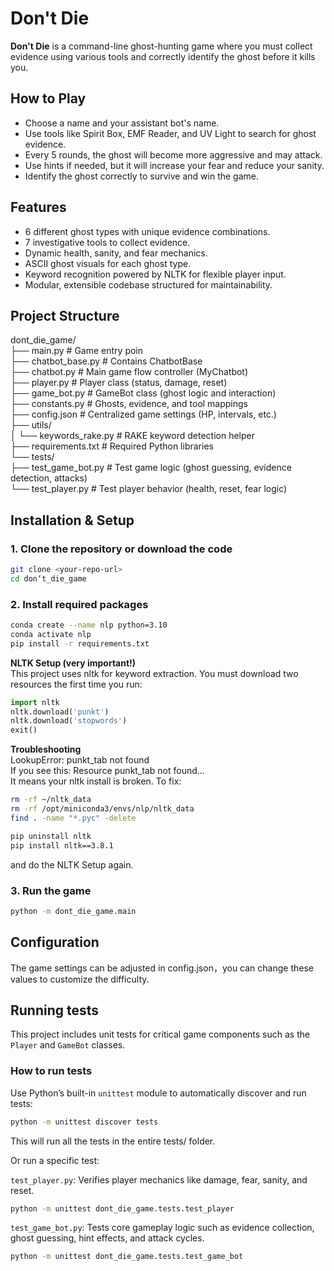# Don't Die

**Don't Die** is a command-line ghost-hunting game where you must collect evidence using various tools and correctly identify the ghost before it kills you.

## How to Play

- Choose a name and your assistant bot's name.
- Use tools like Spirit Box, EMF Reader, and UV Light to search for ghost evidence.
- Every 5 rounds, the ghost will become more aggressive and may attack.
- Use hints if needed, but it will increase your fear and reduce your sanity.
- Identify the ghost correctly to survive and win the game.

## Features

- 6 different ghost types with unique evidence combinations.
- 7 investigative tools to collect evidence.
- Dynamic health, sanity, and fear mechanics.
- ASCII ghost visuals for each ghost type.
- Keyword recognition powered by NLTK for flexible player input.
- Modular, extensible codebase structured for maintainability.

## Project Structure  

dont_die_game/  
├── main.py              # Game entry poin  
├── chatbot_base.py      # Contains ChatbotBase  
├── chatbot.py           # Main game flow controller (MyChatbot)  
├── player.py            # Player class (status, damage, reset)  
├── game_bot.py          # GameBot class (ghost logic and interaction)  
├── constants.py         # Ghosts, evidence, and tool mappings  
├── config.json          # Centralized game settings (HP, intervals, etc.)  
├── utils/  
│   └── keywords_rake.py # RAKE keyword detection helper  
├── requirements.txt     # Required Python libraries  
└── tests/  
    ├── test_game_bot.py   # Test game logic (ghost guessing, evidence detection, attacks)  
    └── test_player.py     # Test player behavior (health, reset, fear logic)  


## Installation & Setup  

### 1. Clone the repository or download the code  
```bash
git clone <your-repo-url>
cd don‘t_die_game
``` 

### 2. Install required packages  
```bash
conda create --name nlp python=3.10
conda activate nlp
pip install -r requirements.txt
```

**NLTK Setup (very important!)**  
This project uses nltk for keyword extraction. You must download two resources the first time you run:  

```python
import nltk
nltk.download('punkt')
nltk.download('stopwords')
exit()
```
**Troubleshooting**  
LookupError: punkt_tab not found  
If you see this: Resource punkt_tab not found...  
It means your nltk install is broken. To fix:  
```bash
rm -rf ~/nltk_data
rm -rf /opt/miniconda3/envs/nlp/nltk_data
find . -name "*.pyc" -delete

pip uninstall nltk
pip install nltk==3.8.1
```
and do the NLTK Setup again.  

### 3. Run the game  
```bash
python -m dont_die_game.main
```

## Configuration  
The game settings can be adjusted in config.json，you can change these values to customize the difficulty.  

## Running tests  
This project includes unit tests for critical game components such as the `Player` and `GameBot` classes.  

### How to run tests  
Use Python’s built-in `unittest` module to automatically discover and run tests:  

```bash
python -m unittest discover tests
```
This will run all the tests in the entire tests/ folder.  
  
Or run a specific test:  

`test_player.py`: Verifies player mechanics like damage, fear, sanity, and reset.  
```bash
python -m unittest dont_die_game.tests.test_player
```

`test_game_bot.py`: Tests core gameplay logic such as evidence collection, ghost guessing, hint effects, and attack cycles.  
```bash
python -m unittest dont_die_game.tests.test_game_bot
```